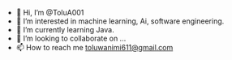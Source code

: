 - 👋 Hi, I’m @ToluA001
- 👀 I’m interested in machine learning, Ai, software engineering.
- 🌱 I’m currently learning Java.
- 💞️ I’m looking to collaborate on ...
- 📫 How to reach me toluwanimi611@gmail.com

<!---
ToluA001/ToluA001 is a ✨ special ✨ repository because its `README.md` (this file) appears on your GitHub profile.
You can click the Preview link to take a look at your changes.
--->
